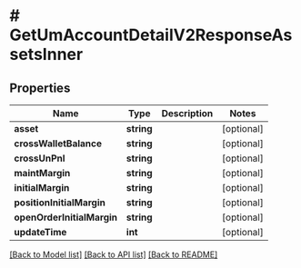 # # GetUmAccountDetailV2ResponseAssetsInner

## Properties

Name | Type | Description | Notes
------------ | ------------- | ------------- | -------------
**asset** | **string** |  | [optional]
**crossWalletBalance** | **string** |  | [optional]
**crossUnPnl** | **string** |  | [optional]
**maintMargin** | **string** |  | [optional]
**initialMargin** | **string** |  | [optional]
**positionInitialMargin** | **string** |  | [optional]
**openOrderInitialMargin** | **string** |  | [optional]
**updateTime** | **int** |  | [optional]

[[Back to Model list]](../../README.md#models) [[Back to API list]](../../README.md#endpoints) [[Back to README]](../../README.md)
